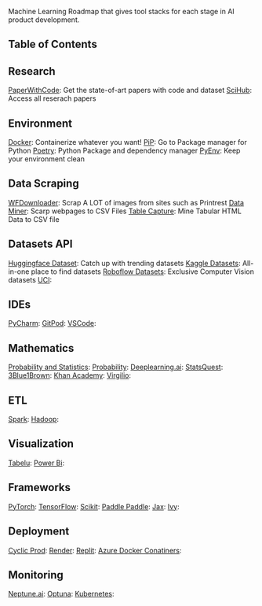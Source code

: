 Machine Learning Roadmap that gives tool stacks for each stage in AI product development.

## Table of Contents

## Research
[PaperWithCode](https://paperswithcode.com/): Get the state-of-art papers with code and dataset
[SciHub](https://sci-hub.se/):  Access all reserach papers


## Environment
[Docker](https://www.docker.com/):  Containerize whatever you want!
[PiP](https://pypi.org/project/pip/):  Go to Package manager for Python
[Poetry](https://python-poetry.org/):  Python Package and dependency manager
[PyEnv](https://github.com/pyenv/pyenv):  Keep your environment clean

## Data Scraping
[WFDownloader](https://www.wfdownloader.xyz/download): Scrap A LOT of images from sites such as Printrest
[Data Miner](https://dataminer.io/): Scarp webpages to CSV Files
[Table Capture](https://chromewebstore.google.com/detail/table-capture/iebpjdmgckacbodjpijphcplhebcmeop): Mine Tabular HTML Data to CSV file

## Datasets API
[Huggingface Dataset](https://huggingface.co/docs/datasets/index): Catch up with trending datasets
[Kaggle Datasets](https://www.kaggle.com/datasets): All-in-one place to find datasets
[Roboflow Datasets](https://public.roboflow.com/): Exclusive Computer Vision datasets
[UCI](https://uci.edu/):


## IDEs
[PyCharm](https://www.jetbrains.com/pycharm/):
[GitPod](https://www.gitpod.io/):
[VSCode](https://code.visualstudio.com/):

## Mathematics
[Probability and Statistics](https://oli.cmu.edu/courses/probability-statistics-open-free/):
[Probability](https://machinelearningmastery.com/category/probability/):
[Deeplearning.ai](https://www.deeplearning.ai/):
[StatsQuest](https://www.youtube.com/@statquest):
[3Blue1Brown](https://www.youtube.com/@3blue1brown):
[Khan Academy](https://www.khanacademy.org/):
[Virgilio](https://virgili0.github.io/Virgilio/):

## ETL
[Spark](https://spark.apache.org/):
[Hadoop](https://hadoop.apache.org/):

## Visualization
[Tabelu](https://www.tableau.com/):
[Power Bi](https://www.microsoft.com/en-us/power-platform/products/power-bi):

## Frameworks
[PyTorch](https://pytorch.org/):
[TensorFlow](https://www.tensorflow.org/):
[Scikit](https://scikit-learn.org/stable/):
[Paddle Paddle](https://www.paddlepaddle.org.cn/en):
[Jax](https://jax.readthedocs.io/en/latest/notebooks/quickstart.html):
[Ivy](https://unify.ai/docs/ivy/):

## Deployment
[Cyclic Prod](https://www.cyclic.sh/):
[Render](https://render.com/):
[Replit](https://replit.com/):
[Azure Docker Conatiners](https://azure.microsoft.com/en-in/products/category/containers):

## Monitoring
[Neptune.ai](https://neptune.ai/):
[Optuna](https://optuna.org/):
[Kubernetes](https://kubernetes.io/):
